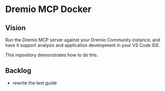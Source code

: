 # Dremio MCP Docker

## Vision

Run the Dremio MCP server against your Dremio Community instance,
and have it support analysis and application development in your VS Code IDE.

This repository demonstrates how to do this.

## Backlog

* rewrite the test guide
